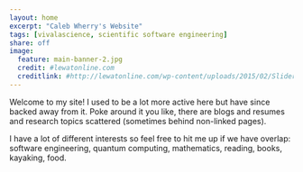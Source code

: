 ```yaml
---
layout: home
excerpt: "Caleb Wherry's Website"
tags: [vivalascience, scientific software engineering]
share: off
image:
  feature: main-banner-2.jpg
  credit: #lewatonline.com
  creditlink: #http://lewatonline.com/wp-content/uploads/2015/02/Slider-Final1-1900x500.jpg
---
```


Welcome to my site! I used to be a lot more active here but have since backed away from it. Poke around it you like, there are blogs and resumes and research topics scattered (sometimes behind non-linked pages).

I have a lot of different interests so feel free to hit me up if we have overlap: software engineering, quantum computing, mathematics, reading, books, kayaking, food.
